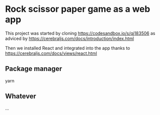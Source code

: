 # Rock scissor paper game as a web app

This project was started by cloning https://codesandbox.io/s/qj183506 as adviced by https://cerebraljs.com/docs/introduction/index.html

Then we installed React and integrated into the app thanks to https://cerebraljs.com/docs/views/react.html

## Package manager

yarn

## Whatever

...
